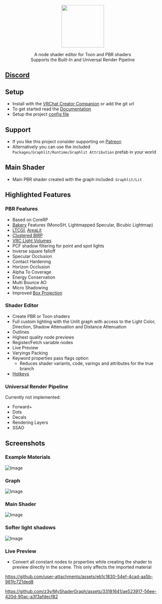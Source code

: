 <div align="center">
  <a href="https://z3y.github.io/Graphlit/">
    <img alt="" height="138" src="./Docs~/public/graphlit-attribution.png">
  </a>
  <p>A node shader editor for Toon and PBR shaders<br>
  Supports the Built-In and Universal Render Pipeline</p>
</div>

## [Discord](https://discord.gg/bw46tKgRFT)

## Setup

- Install with the [VRChat Creator Companion](https://z3y.github.io/vpm-package-listing/) or add the git url
- To get started read the [Documentation](https://z3y.github.io/Graphlit)
- Setup the project [config file](https://z3y.github.io/Graphlit/config)

## Support

- If you like this project consider supporting on [Patreon](https://www.patreon.com/z3y)
- Alternatively you can use the included `Packages/Graphlit/Runtime/Graphlit Attribution` prefab in your world

## Main Shader

- Main PBR shader created with the graph included: `Graphlit/Lit`

## Highlighted Features

### PBR Features

- Based on CoreRP
- [Bakery](https://assetstore.unity.com/packages/tools/level-design/bakery-gpu-lightmapper-122218) Features (MonoSH, Lightmapped Specular, Bicubic Lightmap)
- [LTCGI](https://github.com/PiMaker/ltcgi), [AreaLit](https://booth.pm/ja/items/3661829)
- [Clustered BIRP](https://github.com/z3y/ClusteredBIRP)
- [VRC Light Volumes](https://github.com/REDSIM/VRCLightVolumes)
- PCF shadow filtering for point and spot lights
- Inverse square falloff
- Specular Occlusion
- Contact Hardening
- Horizon Occlusion
- Alpha To Coverage
- Energy Conservation
- Multi Bounce AO
- Micro Shadowing
- Improved [Box Projection](https://z3y.github.io/Graphlit/udonrp)

### Shader Editor

- Create PBR or Toon shaders
- Full custom lighting with the Unlit graph with access to the Light Color, Direction, Shadow Attenuation and Distance Attenuation
- Outlines
- Highest quality node previews
- Register/Fetch variable nodes
- Live Preview
- Varyings Packing
- Keyword properties pass flags option
  - Reduces shader variants, code, varings and attributes for the true branch
- [Hotkeys](https://z3y.github.io/Graphlit/hotkeys)

### Universal Render Pipeline

Currently not implemented:

- Forward+
- Dots
- Decals
- Rendering Layers
- SSAO

## Screenshots

### Example Materials

![Image](/Docs~/public/shader-ball.jpg)

### Graph

![Image](/Docs~/public/Unity_iGcR8rpLM9.png)

### Main Shader

![Image](/Docs~/public/Unity_qOcvTvZ5FS.png)

### Softer light shadows

![Image](/Docs~/public/Unity_rQ4Jf1GE8o.png)

### Live Preview

- Convert all constant nodes to properties while creating the shader to preview directly in the scene. This only affects the imported material

https://github.com/user-attachments/assets/eb1c1830-54ef-4cad-aa5b-961fc721ded8

https://github.com/z3y/MyShaderGraph/assets/33181641/ae523917-56ee-420d-90ac-a3f3afdecf82

